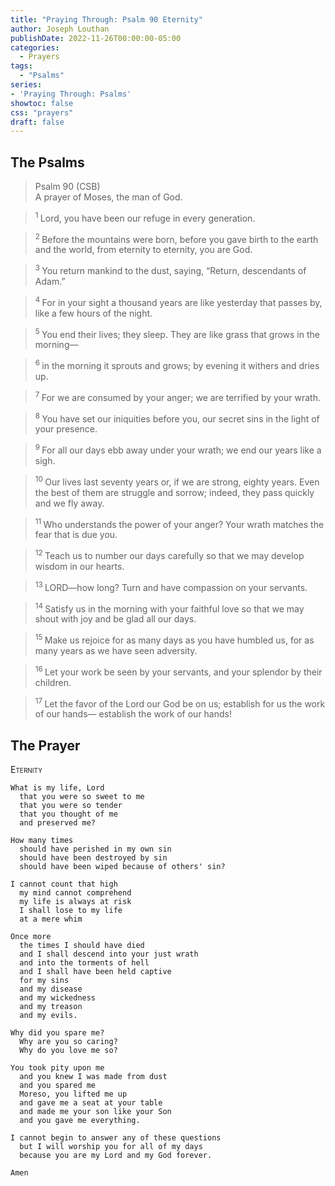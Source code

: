```yaml
---
title: "Praying Through: Psalm 90 Eternity"
author: Joseph Louthan
publishDate: 2022-11-26T00:00:00-05:00
categories:
  - Prayers
tags:
  - "Psalms"
series:
- 'Praying Through: Psalms'
showtoc: false
css: "prayers"
draft: false
---
```

## The Psalms

>Psalm 90 (CSB)  
> A prayer of Moses, the man of God. 

><sup> 1  </sup>Lord, you have been our refuge in every generation. 

><sup> 2  </sup>Before the mountains were born, before you gave birth to the earth and the world, from eternity to eternity, you are God. 

><sup> 3  </sup>You return mankind to the dust, saying, “Return, descendants of Adam.” 

><sup> 4  </sup>For in your sight a thousand years are like yesterday that passes by, like a few hours of the night. 

><sup> 5  </sup>You end their lives; they sleep. They are like grass that grows in the morning— 

><sup> 6  </sup>in the morning it sprouts and grows; by evening it withers and dries up. 

><sup> 7  </sup>For we are consumed by your anger; we are terrified by your wrath. 

><sup> 8  </sup>You have set our iniquities before you, our secret sins in the light of your presence. 

><sup> 9  </sup>For all our days ebb away under your wrath; we end our years like a sigh. 

><sup> 10  </sup>Our lives last seventy years or, if we are strong, eighty years. Even the best of them are struggle and sorrow; indeed, they pass quickly and we fly away. 

><sup> 11  </sup>Who understands the power of your anger? Your wrath matches the fear that is due you. 

><sup> 12  </sup>Teach us to number our days carefully so that we may develop wisdom in our hearts. 

><sup> 13  </sup>LORD—how long? Turn and have compassion on your servants. 

><sup> 14  </sup>Satisfy us in the morning with your faithful love so that we may shout with joy and be glad all our days. 

><sup> 15  </sup>Make us rejoice for as many days as you have humbled us, for as many years as we have seen adversity. 

><sup> 16  </sup>Let your work be seen by your servants, and your splendor by their children. 

><sup> 17  </sup>Let the favor of the Lord our God be on us; establish for us the work of our hands— establish the work of our hands!

## The Prayer

<div style="font-variant: small-caps;">
Eternity
</div>

```text
What is my life, Lord
  that you were so sweet to me
  that you were so tender
  that you thought of me
  and preserved me?

How many times
  should have perished in my own sin
  should have been destroyed by sin
  should have been wiped because of others' sin?

I cannot count that high
  my mind cannot comprehend
  my life is always at risk
  I shall lose to my life
  at a mere whim

Once more
  the times I should have died
  and I shall descend into your just wrath
  and into the torments of hell
  and I shall have been held captive
  for my sins 
  and my disease
  and my wickedness
  and my treason
  and my evils.

Why did you spare me?
  Why are you so caring?
  Why do you love me so?

You took pity upon me
  and you knew I was made from dust
  and you spared me
  Moreso, you lifted me up
  and gave me a seat at your table
  and made me your son like your Son
  and you gave me everything.

I cannot begin to answer any of these questions
  but I will worship you for all of my days
  because you are my Lord and my God forever.

Amen
```

